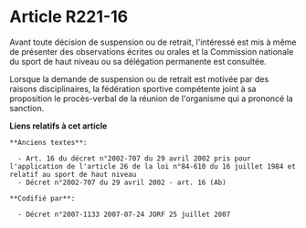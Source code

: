 # Article R221-16

Avant toute décision de suspension ou de retrait, l'intéressé est mis à même de présenter des observations écrites ou orales
et la Commission nationale du sport de haut niveau ou sa délégation permanente est consultée.

Lorsque la demande de suspension ou de retrait est motivée par des raisons disciplinaires, la fédération sportive compétente
joint à sa proposition le procès-verbal de la réunion de l'organisme qui a prononcé la sanction.

**Liens relatifs à cet article**

	**Anciens textes**:

	  - Art. 16 du décret n°2002-707 du 29 avril 2002 pris pour l'application de l'article 26 de la loi n°84-610 du 16 juillet 1984 et relatif au sport de haut niveau
	  - Décret n°2002-707 du 29 avril 2002 - art. 16 (Ab)

	**Codifié par**:

	  - Décret n°2007-1133 2007-07-24 JORF 25 juillet 2007
